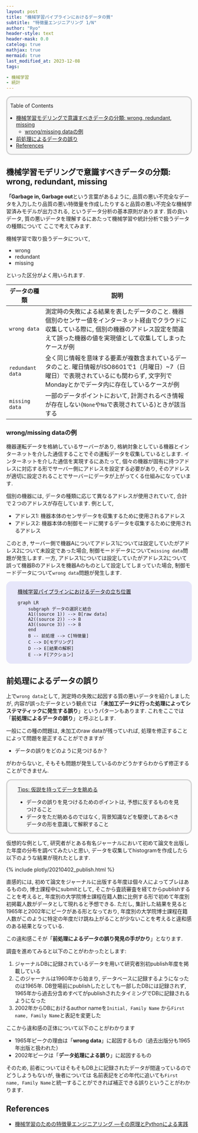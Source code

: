 ```yaml
---
layout: post
title: "機械学習パイプラインにおけるデータの質"
subtitle: "特徴量エンジニアリング 1/N"
author: "Ryo"
header-style: text
header-mask: 0.0
catelog: true
mathjax: true
mermaid: true
last_modified_at: 2023-12-08
tags:

- 機械学習
- 統計
---
```


<div style='border-radius: 1em; border-style:solid; border-color:#D3D3D3; background-color:#F8F8F8'>

<p class="h4">&nbsp;&nbsp;Table of Contents</p>

<!-- START doctoc generated TOC please keep comment here to allow auto update -->
<!-- DON'T EDIT THIS SECTION, INSTEAD RE-RUN doctoc TO UPDATE -->

- [機械学習モデリングで意識すべきデータの分類: wrong, redundant, missing](#%E6%A9%9F%E6%A2%B0%E5%AD%A6%E7%BF%92%E3%83%A2%E3%83%87%E3%83%AA%E3%83%B3%E3%82%B0%E3%81%A7%E6%84%8F%E8%AD%98%E3%81%99%E3%81%B9%E3%81%8D%E3%83%87%E3%83%BC%E3%82%BF%E3%81%AE%E5%88%86%E9%A1%9E-wrong-redundant-missing)
  - [wrong/missing dataの例](#wrongmissing-data%E3%81%AE%E4%BE%8B)
- [前処理によるデータの誤り](#%E5%89%8D%E5%87%A6%E7%90%86%E3%81%AB%E3%82%88%E3%82%8B%E3%83%87%E3%83%BC%E3%82%BF%E3%81%AE%E8%AA%A4%E3%82%8A)
- [References](#references)

<!-- END doctoc generated TOC please keep comment here to allow auto update -->


</div>

## 機械学習モデリングで意識すべきデータの分類: wrong, redundant, missing

**「Garbage in, Garbage out**という言葉があるように, 
品質の悪い不完全なデータを入力したり品質の悪い特徴量を作成したりすると品質の悪い不完全な機械学習済みモデルが出力される, 
というデータ分析の基本原則があります. 質の良いデータ, 質の悪いデータを理解するにあたって機械学習や統計分析で扱うデータの種類について
ここで考えてみます.

機械学習で取り扱うデータについて,

- wrong
- redundant
- missing

といった区分がよく用いられます.

|データの種類|説明|
|---|---|
|`wrong data`|測定時の失敗による結果を表したデータのこと. 機器個別のセンサー値をインターネット経由でクラウドに収集している際に, 個別の機器のアドレス設定を間違えて誤った機器の値を実現値として収集してしまったケースが例|
|`redundant data`|全く同じ情報を意味する要素が複数含まれているデータのこと. 曜日情報がISO8601で1（月曜日）~7（日曜日）で表現されているにも関わらず, 文字列でMondayとかでデータ内に存在しているケースが例|
|`missing data`|一部のデータポイントにおいて, 計測されるべき情報が存在しない(`None`や`Na`で表現されている)ときが該当する|

### wrong/missing dataの例

機器運転データを格納しているサーバーがあり, 格納対象としている機器とインターネットを介した通信することでその運転データを収集しているとします.
インターネットを介した通信を実現するにあたって, 個々の機器が固有に持つアドレスに対応する形でサーバー側にアドレスを設定する必要があり, 
そのアドレスが適切に設定されることでサーバーにデータが上がってくる仕組みになっています.

個別の機器には, データの種類に応じて異なるアドレスが使用されていて, 合計で２つのアドレスが存在しています. 例として, 

- アドレス1: 機器本体のセンサデータを収集するために使用されるアドレス
- アドレス2: 機器本体の制御モードに関するデータを収集するために使用されるアドレス

このとき, サーバー側で機器Aについてアドレス1については設定していたがアドレス2について未設定であった場合, 制御モードデータについて`missing data`問題が発生します.
一方, アドレス1については設定していたがアドレス2について誤って機器Bのアドレスを機器Aのものとして設定してしまっていた場合, 制御モードデータについて`wrong data`問題が発生します.


<div style='padding-left: 2em; padding-right: 2em; border-radius: 1em; border-style:solid; border-color:#e6e6fa; background-color:#e6e6fa'>
<p class="h4"><ins>機械学習パイプラインにおけるデータの立ち位置</ins></p>


```mermaid
graph LR
    subgraph データの選択と結合
    A1((source 1)) --> B[raw data]
    A2((source 2)) --> B
    A3((source 3)) --> B
    end
    B -- 前処理 --> C[特徴量]
    C --> D[モデリング]
    D --> E[結果の解釈]
    E --> F[アクション]
```
</div>

## 前処理によるデータの誤り

上で`wrong data`として, 測定時の失敗に起因する質の悪いデータを紹介しましたが, 内容が誤ったデータという観点では
「**未加工データに行った処理によってシステマティックに発生する誤り**」というパターンもあります. これをここでは
「**前処理によるデータの誤り**」と呼ぶとします.

一般にこの種の問題は, 未加工のraw dataが残っていれば, 処理を修正することによって問題を是正することができますが

- データの誤りをどのように見つけるか？

がわからないと, そもそも問題が発生しているのかどうかすらわからず修正することができません.

<div style='padding-left: 2em; padding-right: 2em; border-radius: 1em; border-style:solid; border-color:#D3D3D3; background-color:#F8F8F8'>
<p class="h4"><ins>Tips: 仮説を持ってデータを眺める</ins></p>

- データの誤りを見つけるためのポイントは, 予想に反するものを見つけること
- データをただ眺めるのではなく, 背景知識などを駆使してあるべきデータの形を意識して解釈すること

</div>

仮想的な例として, 研究者がとある有名ジャーナルにおいて初めて論文を出版した年度の分布を調べてみたいと思い, データを収集してhistogramを作成したら以下のような結果が現れたとします.

{% include plotly/20210402_publish.html %}

直感的には, 初めて論文をジャーナルに出版する年度は個々人によってブレはあるものの, 博士課程中にsubmitとして, そこから査読審査を経てからpublishすることを考えると, 年度別の大学院博士課程在籍人数に比例する形で初めて年度別初掲載人数がデータとして現れると予想できる. ただし, 集計した結果を見ると1965年と2002年にピークがある形となっており, 年度別の大学院博士課程在籍人数がこのように特定の年度だけ跳ね上がることが少ないことを考えると違和感のある結果となっている. 

この違和感こそが「**前処理によるデータの誤り発見の手がかり**」となります.

調査を進めてみると以下のことがわかったとします:

1. ジャーナルDBに記録されているデータを用いて研究者別初publish年度を掲載している
2. このジャーナルは1960年から始まり, データベースに記録するようになったのは1965年. DB登場前にpublishしたとしても一部したDBには記録されず, 1965年から過去分含めすべてがpublishされたタイミングでDBに記録されるようになった
3. 2002年からDBにおけるauthor nameを`Initial, Family Name` から`First name, Family Name`と表記を変更した

ここから違和感の正体について以下のことがわかります

- 1965年ピークの理由は「**wrong data**」に起因するもの（過去出版分も1965年出版と扱われた）
- 2002年ピークは「**データ処理による誤り**」に起因するもの

そのため, 前者についてはそもそもDB上に記録されたデータが間違っているのでどうしようもないが, 後者については
名前表記をどの年代に追いても`First name, Family Name`と統一することができれば補正できる誤りということがわかります.





References
----------
- [機械学習のための特徴量エンジニアリング ―その原理とPythonによる実践](https://www.oreilly.co.jp/books/9784873118680/)
